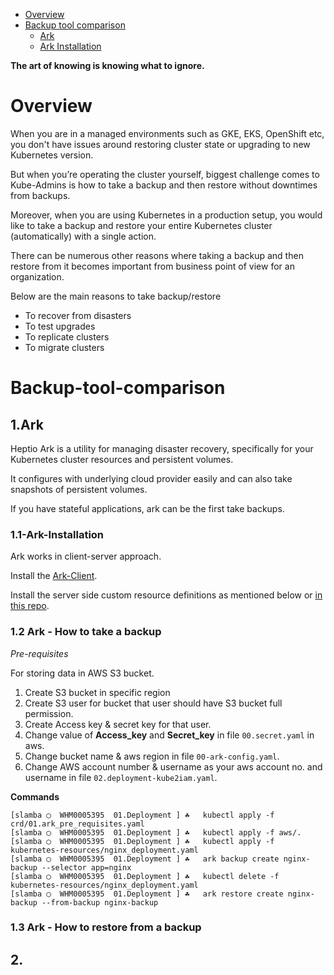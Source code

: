 * [Overview](#Overview)
* [Backup tool comparison](#Backup-tool-comparison)
  * [Ark](#1.Ark)
  * [Ark Installation](#1.1-Ark-Installation)

**The art of knowing is knowing what to ignore.**

# Overview

When you are in a managed environments such as GKE, EKS, OpenShift etc, you don't have issues around restoring cluster state or upgrading to new Kubernetes version. 

But when you’re operating the cluster yourself, biggest challenge comes to Kube-Admins is how to take a backup and then restore without downtimes from backups.

Moreover, when you  are using Kubernetes in a production setup, you would like to take a backup and restore your entire Kubernetes cluster (automatically) with a single action.

There can be numerous other reasons where taking a backup and then restore from it becomes important from business point of view for an organization.

Below are the main reasons to take backup/restore 

* To recover from disasters
* To test upgrades
* To replicate clusters
* To migrate clusters

# Backup-tool-comparison

## 1.Ark

Heptio Ark is a utility for managing disaster recovery, specifically for your Kubernetes cluster resources and persistent volumes.

It configures with underlying cloud provider easily and can also  take snapshots of persistent volumes.

If you have stateful applications, ark can be the first  take backups.

### 1.1-Ark-Installation

Ark works in client-server approach.

Install the [Ark-Client](https://github.com/heptio/ark/releases).

Install the server side custom resource definitions as mentioned below or [in this repo](https://github.com/heptio/ark/tree/master/examples).

### 1.2 Ark - How to take a backup

*Pre-requisites*

For storing data in AWS S3 bucket.

1. Create S3 bucket in specific region
2. Create S3 user for bucket that user should have S3 bucket full permission.
3. Create Access key & secret key for that user.
4. Change value of **Access_key** and **Secret_key** in file `00.secret.yaml` in aws.
5. Change bucket name & aws region in file `00-ark-config.yaml`.
6. Change AWS account number & username as your aws account no. and  username in file `02.deployment-kube2iam.yaml`.

**Commands**

```
[slamba ◯  WHM0005395  01.Deployment ] ☘   kubectl apply -f crd/01.ark_pre_requisites.yaml
[slamba ◯  WHM0005395  01.Deployment ] ☘   kubectl apply -f aws/.
[slamba ◯  WHM0005395  01.Deployment ] ☘   kubectl apply -f kubernetes-resources/nginx_deployment.yaml
[slamba ◯  WHM0005395  01.Deployment ] ☘   ark backup create nginx-backup --selector app=nginx
[slamba ◯  WHM0005395  01.Deployment ] ☘   kubectl delete -f kubernetes-resources/nginx_deployment.yaml
[slamba ◯  WHM0005395  01.Deployment ] ☘   ark restore create nginx-backup --from-backup nginx-backup

```

### 1.3 Ark - How to restore from a backup

## 2. 